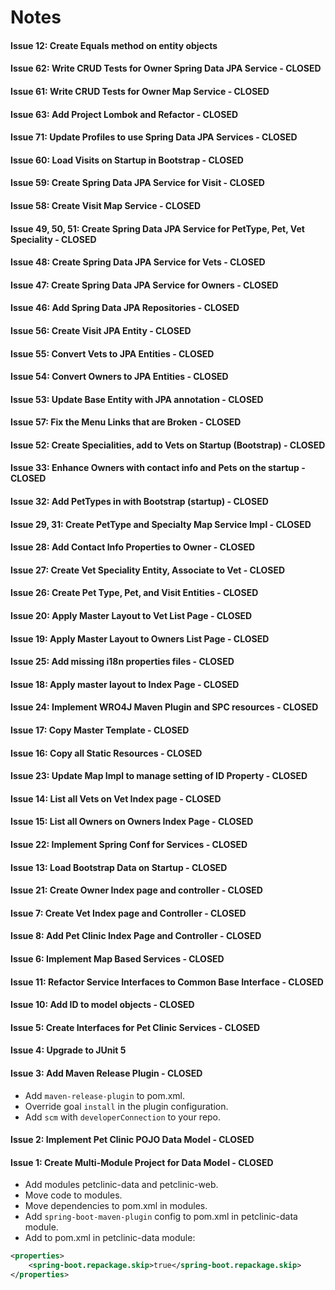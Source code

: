 # Notes

#### Issue 12: Create Equals method on entity objects

#### Issue 62: Write CRUD Tests for Owner Spring Data JPA Service - CLOSED

#### Issue 61: Write CRUD Tests for Owner Map Service - CLOSED

#### Issue 63: Add Project Lombok and Refactor - CLOSED

#### Issue 71: Update Profiles to use Spring Data JPA Services - CLOSED

#### Issue 60: Load Visits on Startup in Bootstrap - CLOSED

#### Issue 59: Create Spring Data JPA Service for Visit - CLOSED

#### Issue 58: Create Visit Map Service - CLOSED

#### Issue 49, 50, 51: Create Spring Data JPA Service for PetType, Pet, Vet Speciality - CLOSED

#### Issue 48: Create Spring Data JPA Service for Vets - CLOSED

#### Issue 47: Create Spring Data JPA Service for Owners - CLOSED

#### Issue 46: Add Spring Data JPA Repositories - CLOSED

#### Issue 56: Create Visit JPA Entity - CLOSED

#### Issue 55: Convert Vets to JPA Entities - CLOSED

#### Issue 54: Convert Owners to JPA Entities - CLOSED

#### Issue 53: Update Base Entity with JPA annotation - CLOSED

#### Issue 57: Fix the Menu Links that are Broken - CLOSED

#### Issue 52: Create Specialities, add to Vets on Startup (Bootstrap) - CLOSED

#### Issue 33: Enhance Owners with contact info and Pets on the startup - CLOSED

#### Issue 32: Add PetTypes in with Bootstrap (startup) - CLOSED

#### Issue 29, 31: Create PetType and Specialty Map Service Impl - CLOSED

#### Issue 28: Add Contact Info Properties to Owner - CLOSED

#### Issue 27: Create Vet Speciality Entity, Associate to Vet - CLOSED

#### Issue 26: Create Pet Type, Pet, and Visit Entities - CLOSED

#### Issue 20: Apply Master Layout to Vet List Page - CLOSED

#### Issue 19: Apply Master Layout to Owners List Page - CLOSED

#### Issue 25: Add missing i18n properties files - CLOSED

#### Issue 18: Apply master layout to Index Page - CLOSED

#### Issue 24: Implement WRO4J Maven Plugin and SPC resources - CLOSED

#### Issue 17: Copy Master Template - CLOSED

#### Issue 16: Copy all Static Resources - CLOSED

#### Issue 23: Update Map Impl to manage setting of ID Property - CLOSED

#### Issue 14: List all Vets on Vet Index page - CLOSED
 
#### Issue 15: List all Owners on Owners Index Page - CLOSED 

#### Issue 22: Implement Spring Conf for Services - CLOSED

#### Issue 13: Load Bootstrap Data on Startup - CLOSED

#### Issue 21: Create Owner Index page and controller - CLOSED

#### Issue 7: Create Vet Index page and Controller - CLOSED

#### Issue 8: Add Pet Clinic Index Page and Controller - CLOSED

#### Issue 6: Implement Map Based Services - CLOSED

#### Issue 11: Refactor Service Interfaces to Common Base Interface - CLOSED

#### Issue 10: Add ID to model objects - CLOSED

#### Issue 5: Create Interfaces for Pet Clinic Services - CLOSED

#### Issue 4: Upgrade to JUnit 5

#### Issue 3: Add Maven Release Plugin - CLOSED
* Add `maven-release-plugin` to pom.xml.
* Override goal `install` in the plugin configuration.
* Add `scm` with `developerConnection` to your repo.

#### Issue 2: Implement Pet Clinic POJO Data Model - CLOSED

#### Issue 1: Create Multi-Module Project for Data Model - CLOSED
* Add modules petclinic-data and petclinic-web.
* Move code to modules.
* Move dependencies to pom.xml in modules.
* Add `spring-boot-maven-plugin` config to pom.xml in petclinic-data module.
* Add to pom.xml in petclinic-data module:
```xml
<properties>
    <spring-boot.repackage.skip>true</spring-boot.repackage.skip>
</properties>
```

